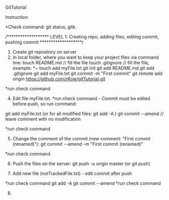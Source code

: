 GitTutorial


Instruction:

*Check command: git status, gitk. 

/******************* LEVEL 1: Creating repo, adding files, editing commit, pushing commit *******************/

1. Create git repository on server
2. In local folder, where you want to keep your project files via command line:
touch README.md // fill the file
touch .gitignore // fill the file, example: *~
touch add myFile.txt
git init
git add README.md
git add .gitignore
git add myFile.txt
git commit -m "First commit"
git remote add origin https://github.com/rKow/gitTutorial.git

*run check command

4. Edit file myFile.txt. 
*run check command - Commit must be edited before push, so run command:

git add myFile.txt (or for all modified files: git add -A )
git commit --amend // leave comment with no modification

*run check command

5. Change the comment of the commit (new comment: "First commit (renamed)"):
git commit --amend -m "First commit (renamed)"

*run check command

6. Push the files on the server:
git push -u origin master (or git push)

7. Add new file (notTrackedFile.txt) - edit commit after push

*run check command
git add -A
git commit --amend
*run check command

8.
